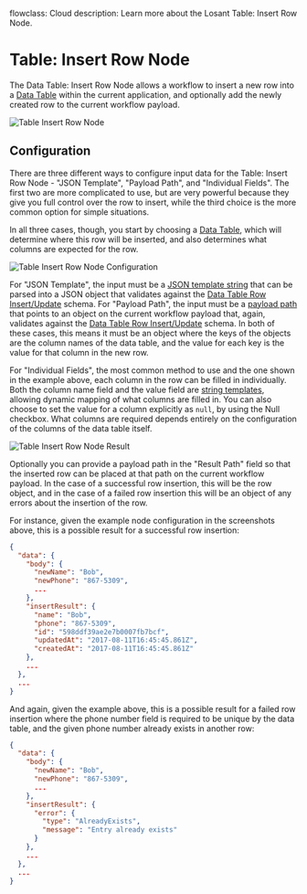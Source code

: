 flowclass: Cloud
description: Learn more about the Losant Table: Insert Row Node.

# Table: Insert Row Node

The Data Table: Insert Row Node allows a workflow to insert a new row into a [Data Table](/data-tables/overview/) within the current application, and optionally add the newly created row to the current workflow payload.

![Table Insert Row Node](/images/workflows/data/table-insert-row-node.png "Table Insert Row Node")

## Configuration

There are three different ways to configure input data for the Table: Insert Row Node - "JSON Template", "Payload Path", and "Individual Fields". The first two are more complicated to use, but are very powerful because they give you full control over the row to insert, while the third choice is the more common option for simple situations.

In all three cases, though, you start by choosing a [Data Table](/data-tables/overview/), which will determine where this row will be inserted, and also determines what columns are expected for the row.

![Table Insert Row Node Configuration](/images/workflows/data/table-insert-row-node-config.png "Table Insert Row Node Configuration")

For "JSON Template", the input must be a [JSON template string](/workflows/accessing-payload-data/#json-templates) that can be parsed into a JSON object that validates against the [Data Table Row Insert/Update](/rest-api/schemas/#data-table-row-insertupdate) schema. For "Payload Path", the input must be a [payload path](/workflows/accessing-payload-data/#payload-paths) that points to an object on the current workflow payload that, again, validates against the [Data Table Row Insert/Update](/rest-api/schemas/#data-table-row-insertupdate) schema. In both of these cases, this means it must be an object where the keys of the objects are the column names of the data table, and the value for each key is the value for that column in the new row.

For "Individual Fields", the most common method to use and the one shown in the example above, each column in the row can be filled in individually. Both the column name field and the value field are [string templates](/workflows/accessing-payload-data/#string-templates), allowing dynamic mapping of what columns are filled in. You can also choose to set the value for a column explicitly as `null`, by using the Null checkbox. What columns are required depends entirely on the configuration of the columns of the data table itself.

![Table Insert Row Node Result](/images/workflows/data/table-insert-row-node-result.png "Table Insert Row Node Result")

Optionally you can provide a payload path in the "Result Path" field so that the inserted row can be placed at that path on the current workflow payload. In the case of a successful row insertion, this will be the row object, and in the case of a failed row insertion this will be an object of any errors about the insertion of the row.

For instance, given the example node configuration in the screenshots above, this is a possible result for a successful row insertion:

```json
{
  "data": {
    "body": {
      "newName": "Bob",
      "newPhone": "867-5309",
      ...
    },
    "insertResult": {
      "name": "Bob",
      "phone": "867-5309",
      "id": "598ddf39ae2e7b0007fb7bcf",
      "updatedAt": "2017-08-11T16:45:45.861Z",
      "createdAt": "2017-08-11T16:45:45.861Z"
    },
    ...
  },
  ...
}
```

And again, given the example above, this is a possible result for a failed row insertion where the phone number field is required to be unique by the data table, and the given phone number already exists in another row:

```json
{
  "data": {
    "body": {
      "newName": "Bob",
      "newPhone": "867-5309",
      ...
    },
    "insertResult": {
      "error": {
        "type": "AlreadyExists",
        "message": "Entry already exists"
      }
    },
    ...
  },
  ...
}
```

